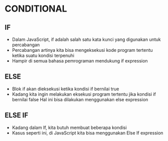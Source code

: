 # CONDITIONAL

## IF
- Dalam JavaScript, if adalah salah satu kata kunci yang digunakan untuk percabangan
- Percabangan artinya kita bisa mengeksekusi kode program tertentu ketika suatu kondisi terpenuhi
- Hampir di semua bahasa pemrograman mendukung if expression

## ELSE
- Blok if akan dieksekusi ketika kondisi if bernilai true
- Kadang kita ingin melakukan eksekusi program tertentu jika kondisi if bernilai false Hal ini bisa dilakukan menggunakan else expression

## ELSE IF
- Kadang dalam If, kita butuh membuat beberapa kondisi
- Kasus seperti ini, di JavaScript kita bisa menggunakan Else If expression